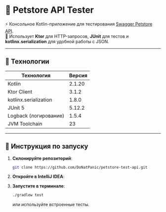 # 🐾 Petstore API Tester

⚡ Консольное Kotlin-приложение для тестирования [Swagger Petstore API](https://petstore.swagger.io/).  
📡 Использует **Ktor** для HTTP-запросов, **JUnit** для тестов и **kotlinx.serialization** для удобной работы с JSON.

---

## 🚀 Технологии

| Технология             | Версия     |
|------------------------|------------|
| Kotlin                 | 2.1.20     |
| Ktor Client            | 3.1.2      |
| kotlinx.serialization  | 1.8.0      |
| JUnit 5                | 5.12.2     |
| Logback (логирование)  | 1.5.4      |
| JVM Toolchain          | 23         |

---

## 🚀 Инструкция по запуску

1. **Склонируйте репозиторий**:

    ```bash
    git clone https://github.com/DoNatPanic/petstore-test-api.git
    ```

2. **Откройте в IntelliJ IDEA**:

3. **Запустите в терминале**:
    ```bash
    ./gradlew test
    ```
    или используйте встроенные тесты.

